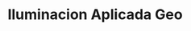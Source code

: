 ---
title: "Iluminacion Aplicada Geo"
url: /oaxaca-de-juarez/iluminacion-aplicada-geo/
shop: electrónica
---